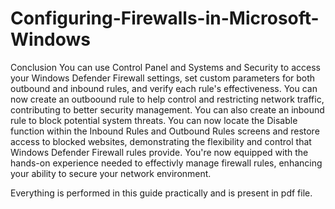 # Configuring-Firewalls-in-Microsoft-Windows

Conclusion
You can use Control Panel and Systems and Security to access your Windows Defender
Firewall settings, set custom parameters for both outbound and inbound rules, and verify
each rule's effectiveness. You can now create an outboound rule to help control and
restricting network traffic, contributing to better security management. You can also create
an inbound rule to block potential system threats.
You can now locate the Disable function within the Inbound Rules and Outbound Rules
screens and restore access to blocked websites, demonstrating the flexibility and control that
Windows Defender Firewall rules provide. You're now equipped with the hands-on
experience needed to effectivly manage firewall rules, enhancing your ability to secure your
network environment.

Everything is performed in this guide practically and is present in pdf file.
